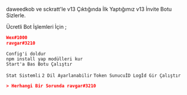 daweedkob ve sckratt'le v13 Çıktığında İlk Yaptığımız v13 İnvite Botu Sizlerle.

Ücretli Bot İşlemleri İçin ;
```json
Wex#1000
ravgar#3210
```
```
Config'i doldur
npm install yap modülleri kur
Start'a Bas Botu Çalıştır
```
`Stat Sistemli`
`2 Dil Ayarlanabilir`
`Token SunucuİD Logİd Gir Çalıştır`
```json
> Herhangi Bir Sorunda ravgar#3210
```
